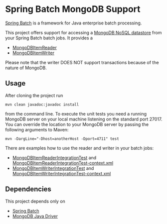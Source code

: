 # Spring Batch MongoDB Support

[Spring Batch](http://static.springsource.org/spring-batch) is a framework for Java enterprise batch processing.

This project offers support for accessing a [MongoDB NoSQL datastore](http://www.mongodb.org) from your Spring Batch batch jobs. It provides a

* [MongoDBItemReader](https://github.com/ttrelle/spring-batch-mongodb-support/blob/master/src/main/java/org/springframework/batch/item/mongodb/MongoDBItemReader.java)
* [MongoDBItemWriter](https://github.com/ttrelle/spring-batch-mongodb-support/blob/master/src/main/java/org/springframework/batch/item/mongodb/MongoDBItemWriter.java)

Please note that the writer DOES NOT support transactions because of the nature of MongoDB.

## Usage

After cloning the project run

	mvn clean javadoc:javadoc install
	
from the command line. To execute the unit tests you need a running MongoDB server on your local machine listening on the
standard port 27017. You can override the location to your MongoDB server by passing the following arguments to Maven:

	mvn -DargLine="-Dhost=anotherHost -Dport=4711" test

There are examples how to use the reader and writer in your batch jobs:

* [MongoDBItemReaderIntegrationTest](https://github.com/ttrelle/spring-batch-mongodb-support/blob/master/src/test/java/org/springframework/batch/item/mongodb/example/MongoDBItemReaderIntegrationTest.java) and
  [MongoDBItemReaderIntegrationTest-context.xml](https://github.com/ttrelle/spring-batch-mongodb-support/blob/master/src/test/resources/org/springframework/batch/item/mongodb/example/MongoDBItemReaderIntegrationTest-context.xml)
* [MongoDBItemWriterIntegrationTest](https://github.com/ttrelle/spring-batch-mongodb-support/blob/master/src/test/java/org/springframework/batch/item/mongodb/example/MongoDBItemWriterIntegrationTest.java) and
  [MongoDBItemWriterIntegrationTest-context.xml](https://github.com/ttrelle/spring-batch-mongodb-support/blob/master/src/test/resources/org/springframework/batch/item/mongodb/example/MongoDBItemWriterIntegrationTest-context.xml)

## Dependencies

This project depends only on
* [Spring Batch](https://github.com/SpringSource/spring-batch)
* [MongoDB Java Driver](https://github.com/mongodb/mongo-java-driver)
